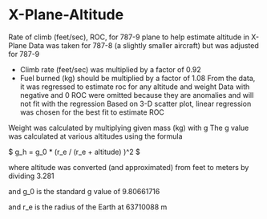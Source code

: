 # X-Plane-Altitude

Rate of climb (feet/sec), ROC, for 787-9 plane to help estimate altitude in X-Plane
Data was taken for 787-8 (a slightly smaller aircraft) but was adjusted for 787-9
  - Climb rate (feet/sec) was multiplied by a factor of 0.92
  - Fuel burned (kg) should be multiplied by a factor of 1.08
From the data, it was regressed to estimate roc for any altitude and weight
Data with negative and 0 ROC were omitted because they are anomalies and will not fit with the regression
Based on 3-D scatter plot, linear regression was chosen for the best fit to estimate ROC

Weight was calculated by multiplying given mass (kg) with g
The g value was calculated at various altitudes using the formula

$ g_h  = g_0 * (r_e / (r_e + altitude) )^2 $

where altitude was converted (and approximated) from feet to meters by dividing 3.281

and g_0 is the standard g value of 9.80661716

and r_e is the radius of the Earth at 63710088 m
